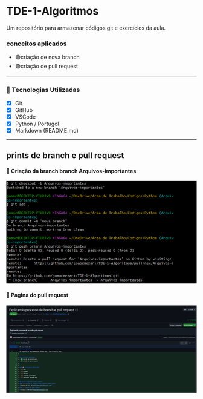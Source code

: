 # TDE-1-Algoritmos
Um repositório para armazenar códigos git e exercícios da aula.


### conceitos aplicados 
- 🟢criação de nova branch
- 🟢criação de pull request

---
### 🚀 Tecnologias Utilizadas
- [x] Git
- [x] GitHub
- [x] VSCode
- [x]  Python / Portugol
- [x] Markdown (README.md)
---
## prints de branch e pull request
#### 📌 Criação da branch branch Arquivos-importantes
![Pagina do Pull Request](NovaBranch.png)
#### 📌 Pagina do pull request
![Criacao Da Branch](Pull.png)

